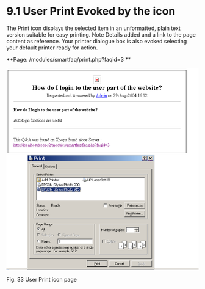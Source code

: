 # 9.1 User Print Evoked by the  icon

The Print icon displays the selected item in an unformatted, plain text version suitable for easy printing. Note Details added and a link to the page content as reference. Your printer dialogue box is also evoked selecting your default printer ready for action.

 

**Page: /modules/smartfaq/print.php?faqid=3 **

![image001.png](../../assets/user-print.png)  

Fig. 33 User Print icon page


